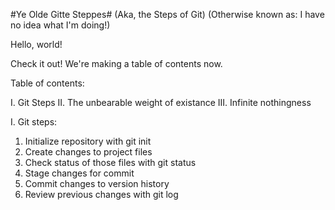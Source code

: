 #Ye Olde Gitte Steppes#
(Aka, the Steps of Git)
(Otherwise known as: I have no idea what I'm doing!)

Hello, world!

Check it out! We're making a table of contents now. 

Table of contents:

I. Git Steps
II. The unbearable weight of existance
III. Infinite nothingness 

I. Git steps:
1. Initialize repository with git init
2. Create changes to project files
3. Check status of those files with git status
4. Stage changes for commit 
5. Commit changes to version history
6. Review previous changes with git log
